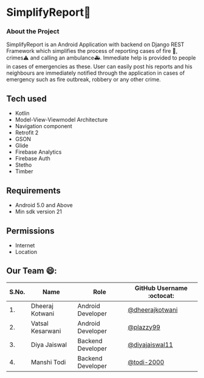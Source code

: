 # SimplifyReport📢

### About the Project
SimplifyReport is an Android Application with backend on Django REST Framework which simplifies the process of reporting cases of fire 🧯, crimes⚠️ and calling an ambulance🚑.
Immediate help is provided to people in cases of emergencies as these. User can easily post his reports and his neighbours are immediately notified through the application in cases of emergency such as fire outbreak, robbery or any other crime. 


## Tech used
- Kotlin
- Model-View-Viewmodel Architecture
- Navigation component
- Retrofit 2
- GSON
- Glide
- Firebase Analytics
- Firebase Auth
- Stetho
- Timber

## Requirements
- Android 5.0 and Above
- Min sdk version 21

## Permissions
- Internet
- Location

## Our Team 😄:

| S.No. | Name               | Role                      | GitHub Username :octocat:                              |
| ----- | ------------------ | ------------------------- | ----------------------------------------------------   |
| 1.    | Dheeraj Kotwani    | Android Developer         | [@dheerajkotwani](https://github.com/dheerajkotwani)   |
| 2.    | Vatsal Kesarwani   | Android Developer         | [@plazzy99](https://github.com/plazzy99)               |
| 3.    | Diya Jaiswal       | Backend Developer         | [@diyajaiswal11](https://github.com/diyajaiswal11)     |
| 4.    | Manshi Todi        | Backend Developer         | [@todi-2000](https://github.com/todi-2000)             |
